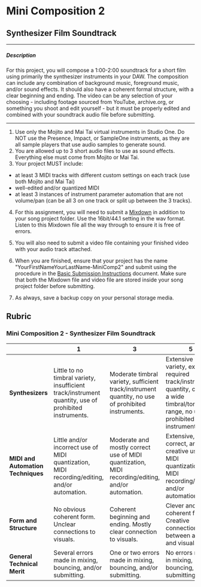 # Mini Composition 2
## Synthesizer Film Soundtrack

---

##### Description
  For this project, you will compose a 1:00-2:00 soundtrack for a short film using primarily the synthesizer instruments in your DAW. The composition can include any combination of background music, foreground music, and/or sound effects. It should also have a coherent formal structure, with a clear beginning and ending.
  The video can be any selection of your choosing - including footage sourced from YouTube, archive.org, or something you shoot and edit yourself - but it must be properly edited and combined with your soundtrack audio file before submitting.

---

1. Use only the Mojito and Mai Tai virtual instruments in Studio One.  Do NOT use the Presence, Impact, or SampleOne instruments, as they are all sample players that use audio samples to generate sound.
2. You are allowed up to 3 short audio files to use as sound effects. Everything else must come from Mojito or Mai Tai.
3. Your project MUST include:
  * at least 3 MIDI tracks with different custom settings on each track (use both Mojito and Mai Tai)
  * well-edited and/or quantized MIDI
  * at least 3 instances of instrument parameter automation that are not volume/pan (can be all 3 on one track or split up between the 3 tracks).
4. For this assignment, you will need to submit a [Mixdown](../DAW-instructions/mixing-down.md) in addition to your song project folder. Use the 16bit/44.1 setting in the wav format. Listen to this Mixdown file all the way through to ensure it is free of errors.
5. You will also need to submit a video file containing your finished video with your audio track attached. 

6. When you are finished, ensure that your project has the name "YourFirstNameYourLastName-MiniComp2" and submit using the procedure in the [Basic Submission Instructions](../DAW-instructions/basic-submission-instructions.md#submitting-a-song) document. Make sure that both the Mixdown file and video file are stored inside your song project folder before submitting.
7. As always, save a backup copy on your personal storage media.

## Rubric
### Mini Composition 2 - Synthesizer Film Soundtrack

| | **1** | **3** | **5** | **Score**
| --- | --- | --- | --- | ---
| **Synthesizers** | Little to no timbral variety, insufficient track/instrument quantity, use of prohibited instruments. | Moderate timbral variety, sufficient track/instrument quantity, no use of prohibited instruments. | Extensive timbral variety, exceeds required track/instrument quantity, covers a wide timbral/tonal range, no use of prohibited instruments | |
| **MIDI and Automation Techniques** | Little and/or incorrect use of MIDI quantization, MIDI recording/editing, and/or automation. | Moderate and mostly correct use of MIDI quantization, MIDI recording/editing, and/or automation. | Extensive, correct, and creative use of MIDI quantization, MIDI recording/editing, and/or automation. | |
| **Form and Structure** | No obvious coherent form. Unclear connections to visuals. | Coherent beginning and ending. Mostly clear connection to visuals. | Clever and coherent form. Creative connections between audio and visuals. | |
| **General Technical Merit** | Several errors made in mixing, bouncing, and/or submitting. | One or two errors made in mixing, bouncing, and/or submitting. | No errors made in mixing, bouncing, and/or submitting. | | |
